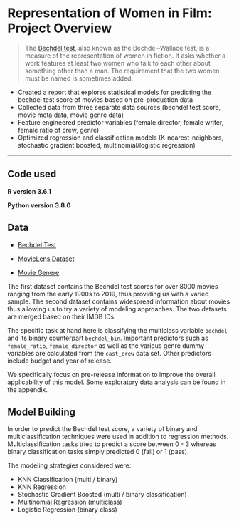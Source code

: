 # Representation of Women in Film: Project Overview

> The [Bechdel test](https://en.wikipedia.org/wiki/Bechdel_test), also known as the Bechdel–Wallace test, is a measure of the representation of women in fiction. It asks whether a work features at least two women who talk to each other about something other than a man. The requirement that the two women must be named is sometimes added.

- Created a report that explores statistical models for predicting the bechdel test score of movies based on pre-production data
- Collected data from three separate data sources (bechdel test score, movie meta data, movie genre data) 
- Feature engineered predictor variables (female director, female writer, female ratio of crew, genre)
- Optimized regression and classification models (K-nearest-neighbors, stochastic gradient boosted, multinomial/logistic regression)


***


## Code used

**R version 3.6.1**

**Python version 3.8.0**


## Data

- [Bechdel Test](https://bechdeltest.com/api/v1/doc)

- [MovieLens Dataset](https://www.kaggle.com/rounakbanik/the-movies-dataset)

- [Movie Genere](https://developers.themoviedb.org/3/genres/get-movie-list)


The first dataset contains the Bechdel test scores for over 8000 movies ranging from the early 1900s to 2019, thus providing us with a varied sample. The second dataset contains widespread information about movies thus allowing us to try a variety of modeling approaches. The two datasets are merged based on their IMDB IDs.

The specific task at hand here is classifying the multiclass variable `bechdel` and its binary counterpart `bechdel_bin`. Important predictors such as `female_ratio`, `female_director` as well as the various genre dummy variables are calculated from the `cast_crew` data set. Other predictors include budget and year of release.
 
We specifically focus on pre-release information to improve the overall applicability of this model. Some exploratory data analysis can be found in the appendix.


## Model Building

In order to predict the Bechdel test score, a variety of binary and multiclassification techniques were used in addition to regression methods. Multiclassification tasks tried to predict a score between 0 - 3 whereas binary classification tasks simply predicted 0 (fail) or 1 (pass). 

The modeling strategies considered were:

- KNN Classification (multi / binary)
- KNN Regression 
- Stochastic Gradient Boosted (multi / binary classification) 
- Multinomial Regression (multiclass)
- Logistic Regression (binary class)

